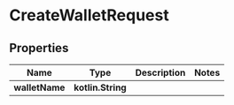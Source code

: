 
# CreateWalletRequest

## Properties
| Name | Type | Description | Notes |
| ------------ | ------------- | ------------- | ------------- |
| **walletName** | **kotlin.String** |  |  |



